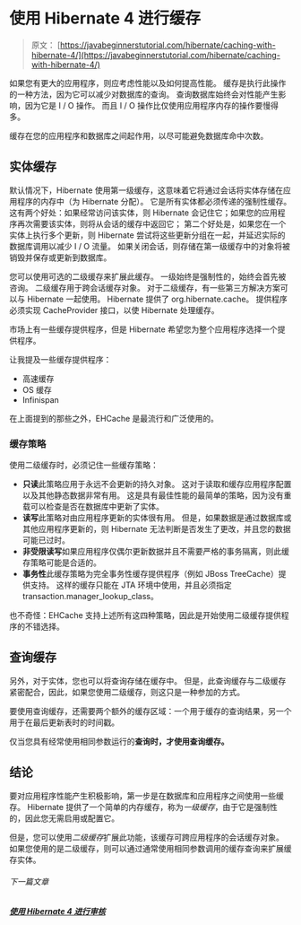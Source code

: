 # 使用 Hibernate 4 进行缓存

> 原文： [https://javabeginnerstutorial.com/hibernate/caching-with-hibernate-4/](https://javabeginnerstutorial.com/hibernate/caching-with-hibernate-4/)

如果您有更大的应用程序，则应考虑性能以及如何提高性能。 缓存是执行此操作的一种方法，因为它可以减少对数据库的查询。 查询数据库始终会对性能产生影响，因为它是 I / O 操作。 而且 I / O 操作比仅使用应用程序内存的操作要慢得多。

缓存在您的应用程序和数据库之间起作用，以尽可能避免数据库命中次数。

## 实体缓存

默认情况下，Hibernate 使用第一级缓存，这意味着它将通过会话将实体存储在应用程序的内存中（为 Hibernate 分配）。 它是所有实体都必须传递的强制性缓存。 这有两个好处：如果经常访问该实体，则 Hibernate 会记住它；如果您的应用程序再次需要该实体，则将从会话的缓存中返回它； 第二个好处是，如果您在一个实体上执行多个更新，则 Hibernate 尝试将这些更新分组在一起，并延迟实际的数据库调用以减少 I / O 流量。 如果关闭会话，则存储在第一级缓存中的对象将被销毁并保存或更新到数据库。

您可以使用可选的二级缓存来扩展此缓存。 一级始终是强制性的，始终会首先被咨询。 二级缓存用于跨会话缓存对象。 对于二级缓存，有一些第三方解决方案可以与 Hibernate 一起使用。 Hibernate 提供了 org.hibernate.cache。 提供程序必须实现 CacheProvider 接口，以使 Hibernate 处理缓存。

市场上有一些缓存提供程序，但是 Hibernate 希望您为整个应用程序选择一个提供程序。

让我提及一些缓存提供程序：

*   高速缓存
*   OS 缓存
*   Infinispan

在上面提到的那些之外，EHCache 是​​最流行和广泛使用的。

### 缓存策略

使用二级缓存时，必须记住一些缓存策略：

*   **只读**此策略应用于永远不会更新的持久对象。 这对于读取和缓存应用程序配置以及其他静态数据非常有用。 这是具有最佳性能的最简单的策略，因为没有重载可以检查是否在数据库中更新了实体。
*   **读写**此策略对由应用程序更新的实体很有用。 但是，如果数据是通过数据库或其他应用程序更新的，则 Hibernate 无法判断是否发生了更改，并且您的数据可能已过时。
*   **非受限读写**如果应用程序仅偶尔更新数据并且不需要严格的事务隔离，则此缓存策略可能是合适的。
*   **事务性**此缓存策略为完全事务性缓存提供程序（例如 JBoss TreeCache）提供支持。 这样的缓存只能在 JTA 环境中使用，并且必须指定 transaction.manager_lookup_class。

也不奇怪：EHCache 支持上述所有这四种策略，因此是开始使用二级缓存提供程序的不错选择。

## 查询缓存

另外，对于实体，您也可以将查询存储在缓存中。 但是，此查询缓存与二级缓存紧密配合，因此，如果您使用二级缓存，则这只是一种参加的方式。

要使用查询缓存，还需要两个额外的缓存区域：一个用于缓存的查询结果，另一个用于在最后更新表时的时间戳。

仅当您具有经常使用相同参数运行的**查询时，才使用查询缓存。**

## 结论

要对应用程序性能产生积极影响，第一步是在数据库和应用程序之间使用一些缓存。 Hibernate 提供了一个简单的内存缓存，称为*一级缓存*，由于它是强制性的，因此您无需启用或配置它。

但是，您可以使用*二级缓存*扩展此功能，该缓存可跨应用程序的会话缓存对象。 如果您使用的是二级缓存，则可以通过通常使用相同参数调用的缓存查询来扩展缓存实体。

###### 下一篇文章

##### [使用 Hibernate 4 进行审核](https://javabeginnerstutorial.com/hibernate/auditing-with-hibernate-4/ "Auditing with Hibernate 4")